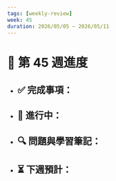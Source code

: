 ```yaml
---
tags: [weekly-review]
week: 45
duration: 2026/05/05 ~ 2026/05/11
---
```


# 📅 第 45 週進度

- ✅ **完成事項：**
  - 

- 🚧 **進行中：**
  - 

- 🔍 **問題與學習筆記：**
  - 

- ⏳ **下週預計：**
  - 
